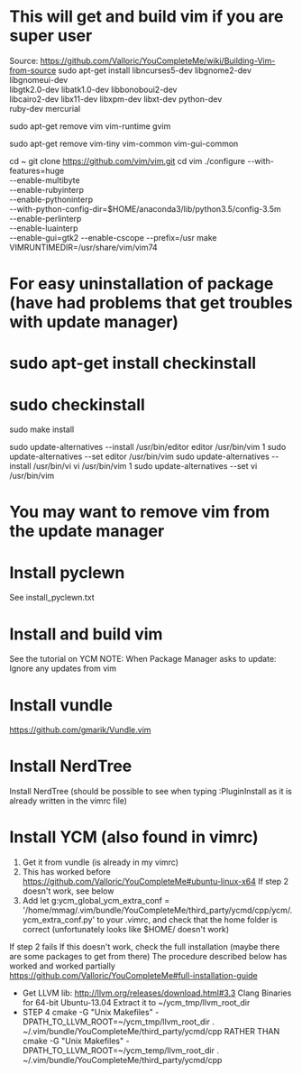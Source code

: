 This will get and build vim if you are super user
=================================================
Source: https://github.com/Valloric/YouCompleteMe/wiki/Building-Vim-from-source
sudo apt-get install libncurses5-dev libgnome2-dev libgnomeui-dev \
    libgtk2.0-dev libatk1.0-dev libbonoboui2-dev \
    libcairo2-dev libx11-dev libxpm-dev libxt-dev python-dev \
    ruby-dev mercurial

sudo apt-get remove vim vim-runtime gvim

sudo apt-get remove vim-tiny vim-common vim-gui-common

cd ~
git clone https://github.com/vim/vim.git
cd vim
./configure --with-features=huge \
            --enable-multibyte \
            --enable-rubyinterp \
            --enable-pythoninterp \
            --with-python-config-dir=$HOME/anaconda3/lib/python3.5/config-3.5m \
            --enable-perlinterp \
            --enable-luainterp \
            --enable-gui=gtk2 --enable-cscope --prefix=/usr
make VIMRUNTIMEDIR=/usr/share/vim/vim74

# For easy uninstallation of package (have had problems that get troubles with update manager)
# sudo apt-get install checkinstall
# sudo checkinstall
sudo make install

sudo update-alternatives --install /usr/bin/editor editor /usr/bin/vim 1
sudo update-alternatives --set editor /usr/bin/vim
sudo update-alternatives --install /usr/bin/vi vi /usr/bin/vim 1
sudo update-alternatives --set vi /usr/bin/vim

# You may want to remove vim from the update manager



Install pyclewn
===============
See install_pyclewn.txt

Install and build vim
=====================
See the tutorial on YCM
NOTE: When Package Manager asks to update: Ignore any updates from vim


Install vundle
==============
https://github.com/gmarik/Vundle.vim


Install NerdTree
================
Install NerdTree (should be possible to see when typing :PluginInstall as it is
already written in the vimrc file)


Install YCM (also found in vimrc)
=================================
1. Get it from vundle (is already in my vimrc)
2. This has worked before
   https://github.com/Valloric/YouCompleteMe#ubuntu-linux-x64
   If step 2 doesn't work, see below
3. Add 
   let g:ycm_global_ycm_extra_conf = '/home/mmag/.vim/bundle/YouCompleteMe/third_party/ycmd/cpp/ycm/.ycm_extra_conf.py'
   to your .vimrc, and check that the home folder is correct (unfortunately looks like $HOME/ doesn't work)

If step 2 fails
   If this doesn't work, check the full installation (maybe there are some packages to get from there)
   The procedure described below has worked and worked partially
   https://github.com/Valloric/YouCompleteMe#full-installation-guide
   - Get LLVM lib:
     http://llvm.org/releases/download.html#3.3
     Clang Binaries for 64-bit Ubuntu-13.04 
     Extract it to ~/ycm_tmp/llvm_root_dir
   - STEP 4
     cmake -G "Unix Makefiles" -DPATH_TO_LLVM_ROOT=~/ycm_tmp/llvm_root_dir . ~/.vim/bundle/YouCompleteMe/third_party/ycmd/cpp
     RATHER THAN
     cmake -G "Unix Makefiles" -DPATH_TO_LLVM_ROOT=~/ycm_temp/llvm_root_dir . ~/.vim/bundle/YouCompleteMe/third_party/ycmd/cpp
